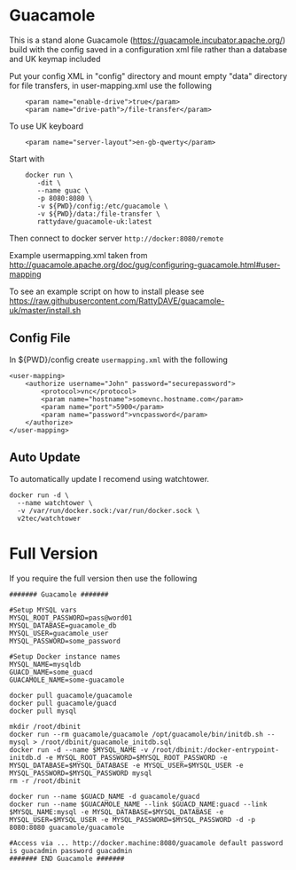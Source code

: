 # Guacamole

This is a stand alone Guacamole (https://guacamole.incubator.apache.org/) build with the config saved in a configuration xml file rather than a database and UK keymap included

Put your config XML in "config" directory and mount empty "data" directory for file transfers, in user-mapping.xml use the following

```
    <param name="enable-drive">true</param>
    <param name="drive-path">/file-transfer</param>
```

To use UK keyboard
```
    <param name="server-layout">en-gb-qwerty</param>
```

Start with
```
    docker run \
       -dit \
       --name guac \
       -p 8080:8080 \
       -v ${PWD}/config:/etc/guacamole \
       -v ${PWD}/data:/file-transfer \
       rattydave/guacamole-uk:latest
```

Then connect to docker server ```http://docker:8080/remote```


Example usermapping.xml taken from http://guacamole.apache.org/doc/gug/configuring-guacamole.html#user-mapping

To see an example script on how to install please see https://raw.githubusercontent.com/RattyDAVE/guacamole-uk/master/install.sh

## Config File

In ${PWD}/config create ```usermapping.xml``` with the following 

```
<user-mapping>
    <authorize username="John" password="securepassword">
        <protocol>vnc</protocol>
        <param name="hostname">somevnc.hostname.com</param>
        <param name="port">5900</param>
        <param name="password">vncpassword</param>
    </authorize>
</user-mapping>
```


## Auto Update

To automatically update I recomend using watchtower.

```
docker run -d \
  --name watchtower \
  -v /var/run/docker.sock:/var/run/docker.sock \
  v2tec/watchtower 
```

# Full Version

If you require the full version then use the following

```
####### Guacamole #######

#Setup MYSQL vars
MYSQL_ROOT_PASSWORD=pass@word01
MYSQL_DATABASE=guacamole_db
MYSQL_USER=guacamole_user
MYSQL_PASSWORD=some_password

#Setup Docker instance names
MYSQL_NAME=mysqldb
GUACD_NAME=some_guacd
GUACAMOLE_NAME=some-guacamole

docker pull guacamole/guacamole
docker pull guacamole/guacd
docker pull mysql

mkdir /root/dbinit
docker run --rm guacamole/guacamole /opt/guacamole/bin/initdb.sh --mysql > /root/dbinit/guacamole_initdb.sql
docker run -d --name $MYSQL_NAME -v /root/dbinit:/docker-entrypoint-initdb.d -e MYSQL_ROOT_PASSWORD=$MYSQL_ROOT_PASSWORD -e MYSQL_DATABASE=$MYSQL_DATABASE -e MYSQL_USER=$MYSQL_USER -e MYSQL_PASSWORD=$MYSQL_PASSWORD mysql
rm -r /root/dbinit

docker run --name $GUACD_NAME -d guacamole/guacd
docker run --name $GUACAMOLE_NAME --link $GUACD_NAME:guacd --link $MYSQL_NAME:mysql -e MYSQL_DATABASE=$MYSQL_DATABASE -e MYSQL_USER=$MYSQL_USER -e MYSQL_PASSWORD=$MYSQL_PASSWORD -d -p 8080:8080 guacamole/guacamole

#Access via ... http://docker.machine:8080/guacamole default password is guacadmin password guacadmin
####### END Guacamole #######
```


